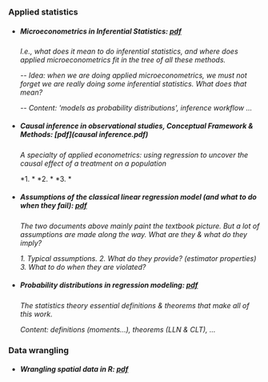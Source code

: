 
### Applied statistics

  - ##### Microeconometrics in Inferential Statistics: [pdf](microeconometrics.pdf)

      *I.e., what does it mean to do inferential statistics, and where does applied microeconometrics fit in the tree of all these methods.*
      
       *-- Idea: when we are doing applied microeconometrics, we must not forget we are really doing some inferential statistics. What does that mean?*
      
       *-- Content: 'models as probability distributions', inference workflow ...*
      
      
  - ##### Causal inference in observational studies, *Conceptual Framework & Methods*: [pdf](causal inference.pdf)

      *A specialty of applied econometrics: using regression to uncover the causal effect of a treatment on a population*
      
      *1. *
      *2. *
      *3. *
          

  - ##### Assumptions of the classical linear regression model (and what to do when they fail): [pdf](CLRM&estimators.pdf)

      *The two documents above mainly paint the textbook picture. But a lot of assumptions are made along the way. What are they & what do they imply?*
      
      *1. Typical assumptions.*
      *2. What do they provide? (estimator properties)*
      *3. What to do when they are violated?*
  
  
  - ##### Probability distributions in regression modeling: [pdf](proba_theory.pdf)

      *The statistics theory essential definitions & theorems that make all of this work.*
      
      *Content: definitions (moments...), theorems (LLN & CLT), ...*





### Data wrangling

  - ##### Wrangling spatial data in R: [pdf](spatialData_R.pdf)

